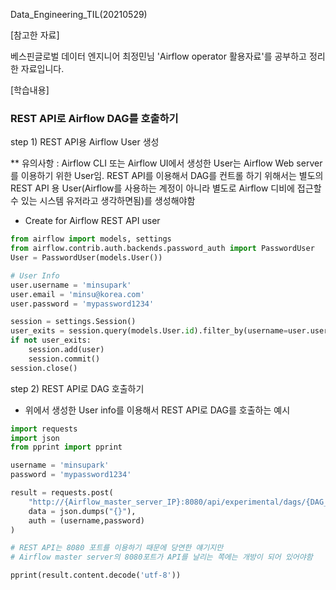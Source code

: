 Data_Engineering_TIL(20210529)

[참고한 자료]

베스핀글로벌 데이터 엔지니어 최정민님 'Airflow operator 활용자료'를 공부하고 정리한 자료입니다.


[학습내용]

### REST API로 Airflow DAG를 호출하기

step 1) REST API용 Airflow User 생성

** 유의사항 : Airflow CLI 또는 Airflow UI에서 생성한 User는 Airflow Web server를 이용하기 위한 User임. REST API를 이용해서 DAG를 컨트롤 하기 위해서는 별도의 REST API 용 User(Airflow를 사용하는 계정이 아니라 별도로 Airflow 디비에 접근할 수 있는 시스템 유저라고 생각하면됨)를 생성해야함

- Create for Airflow REST API user


```python
from airflow import models, settings
from airflow.contrib.auth.backends.password_auth import PasswordUser
User = PasswordUser(models.User())

# User Info
user.username = 'minsupark'
user.email = 'minsu@korea.com'
user.password = 'mypassword1234'

session = settings.Session()
user_exits = session.query(models.User.id).filter_by(username=user.username).scalar() is not None
if not user_exits:
    session.add(user)
    session.commit()
session.close()
```

step 2) REST API로 DAG 호출하기

- 위에서 생성한 User info를 이용해서 REST API로 DAG를 호출하는 예시


```python
import requests
import json
from pprint import pprint

username = 'minsupark'
password = 'mypassword1234'

result = requests.post(
    "http://{Airflow_master_server_IP}:8080/api/experimental/dags/{DAG_NAME}/dag_runs",
    data = json.dumps("{}"),
    auth = (username,password)
)

# REST API는 8080 포트를 이용하기 때문에 당연한 얘기지만 
# Airflow master server의 8080포트가 API를 날리는 쪽에는 개방이 되어 있어야함

pprint(result.content.decode('utf-8'))
```
